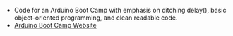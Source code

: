 - Code for an Arduino Boot Camp with emphasis on ditching delay(), basic object-oriented programming, and clean readable code.
- [Arduino Boot Camp Website](http://mithi.github.io/arduino-basic/)

